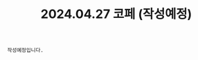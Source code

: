 ﻿---
title: 2024.04.27 코페 (작성예정)
categories: [2024, 행사, 코스프레]
comments: false
# thumbnail: 
---

`작성예정입니다.`
